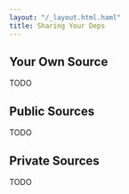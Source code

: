```yaml
---
layout: "/_layout.html.haml"
title: Sharing Your Deps
---
```


## Your Own Source

TODO

## Public Sources

TODO

## Private Sources

TODO
